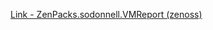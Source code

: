 [Link - ZenPacks.sodonnell.VMReport (zenoss)](https://github.com/zenoss/ZenPacks.sodonnell.VMReport)
